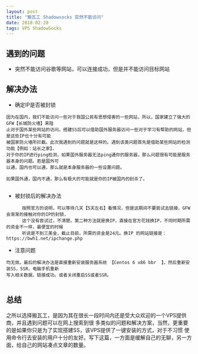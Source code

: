 ```yaml
---
layout: post
title: "搬瓦工 Shadowsocks 突然不能访问"
date: 2018-02-28
tags: VPS ShadowSocks
---
```


## 遇到的问题

* 突然不能访问谷歌等网站，可以连接成功，但是并不能访问目标网站

## 解决办法

* 确定IP是否被封锁

```
因为在国内，我们不能访问一些对于我国公民有思想侵害的一些网站，所以，国家建立了强大的GFW【长城防火墙】来阻
止对于国外某些网站的访问。搭建SS后可以借助国外服务器访问一些对于学习有帮助的网站，但是这些IP也十分有可能
被国家防火墙所拦截。此次我遇到的问题就是这样的。遇到该类问题首先是借助某些网站的检测功能【例如：站长之家】，
对于你的IP进行ping检测，如果国外服务器无法ping通你的服务器，那么问题很有可能是服务器本身的问题。若是国外可
以通，国内也可以通，那么就是本身服务器的一些设置问题。

如果国外通，国内不通，那么有极大的可能就是你的IP被国内的封杀了。


```

* 被封锁后的解决办法

```
      按照官方的说明，可以等待几天【5天左右】看情况，但是这期间不要尝试去链接，GFW会渐渐的接触对你的IP的封锁，
      这个没有尝试过，不清楚。第二种方法就是换IP，直接在官方花钱换IP，不同时期所需的资金不一样，最便宜的时候
      听说是不到三美金，截止目前，所需的资金是24元。换IP 的网站链接是：https://bwh1.net/ipchange.php

```


* 注意问题

``` 我在换完IP后，在更改IP等相关数据后，电脑呵手机均不能正常的链接目标网站，尝试了重新安装SS，更改PORT等，
均无效。最后的解决办法是直接重新安装服务器系统 【Centos 6 x86 bbr  】，然后重新安装SS，SSR，电脑手机重新
写入相关数据，链接成功。或者关闭重启SS或者SSR。


```


## 总结

之所以选择搬瓦工，是因为其在很长一段时间内还是受大众欢迎的一个VPS提供商，并且遇到问题可以在网上搜索到很
多类似的问题和解决方案，当然，更重要的是如果你只是为了实现搭建SS，该VPS提供了一键安装的方式，对于不习惯
使用命令行去安装的用户十分的友好。写下这篇，一方面是缓解自己的无聊，另一方面，给自己的网站凑点文章的数量。
